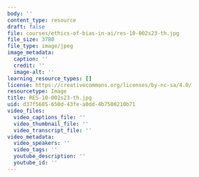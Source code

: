 ```yaml
---
body: ''
content_type: resource
draft: false
file: courses/ethics-of-bias-in-ai/res-10-002s23-th.jpg
file_size: 3780
file_type: image/jpeg
image_metadata:
  caption: ''
  credit: ''
  image-alt: ''
learning_resource_types: []
license: https://creativecommons.org/licenses/by-nc-sa/4.0/
resourcetype: Image
title: RES-10-002s23-th.jpg
uid: d37f5685-650d-43fe-a0dd-4b7500210b71
video_files:
  video_captions_file: ''
  video_thumbnail_file: ''
  video_transcript_file: ''
video_metadata:
  video_speakers: ''
  video_tags: ''
  youtube_description: ''
  youtube_id: ''
---
```

